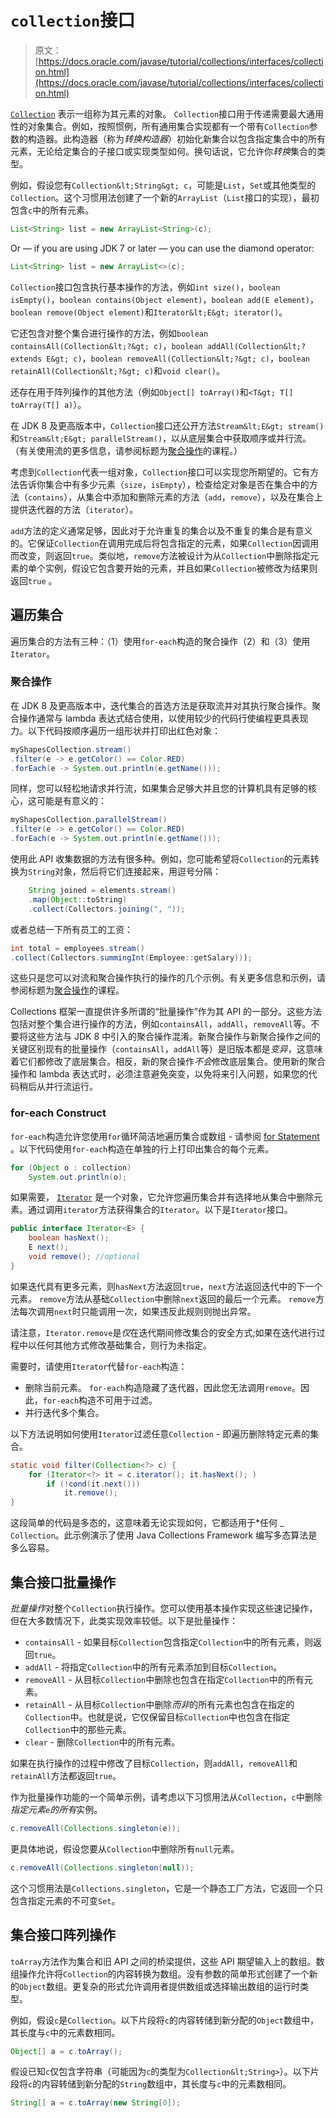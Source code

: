 # `collection`接口

> 原文： [https://docs.oracle.com/javase/tutorial/collections/interfaces/collection.html](https://docs.oracle.com/javase/tutorial/collections/interfaces/collection.html)

[`Collection`](https://docs.oracle.com/javase/8/docs/api/java/util/Collection.html) 表示一组称为其元素的对象。 `Collection`接口用于传递需要最大通用性的对象集合。例如，按照惯例，所有通用集合实现都有一个带有`Collection`参数的构造器。此构造器（称为*转换构造器*）初始化新集合以包含指定集合中的所有元素，无论给定集合的子接口或实现类型如何。换句话说，它允许你*转换*集合的类型。

例如，假设您有`Collection&lt;String&gt; c`，可能是`List`，`Set`或其他类型的`Collection`。这个习惯用法创建了一个新的`ArrayList`（`List`接口的实现），最初包含`c`中的所有元素。

```java
List<String> list = new ArrayList<String>(c);

```

Or — if you are using JDK 7 or later — you can use the diamond operator:

```java
List<String> list = new ArrayList<>(c);

```

`Collection`接口包含执行基本操作的方法，例如`int size()`，`boolean isEmpty()`，`boolean contains(Object element)`，`boolean add(E element)`，`boolean remove(Object element)`和`Iterator&lt;E&gt; iterator()`。

它还包含对整个集合进行操作的方法，例如`boolean containsAll(Collection&lt;?&gt; c)`，`boolean addAll(Collection&lt;? extends E&gt; c)`，`boolean removeAll(Collection&lt;?&gt; c)`，`boolean retainAll(Collection&lt;?&gt; c)`和`void clear()`。

还存在用于阵列操作的其他方法（例如`Object[] toArray()`和`<T&gt; T[] toArray(T[] a)`）。

在 JDK 8 及更高版本中，`Collection`接口还公开方法`Stream&lt;E&gt; stream()`和`Stream&lt;E&gt; parallelStream()`，以从底层集合中获取顺序或并行流。 （有关使用流的更多信息，请参阅标题为[聚合操作](../../collections/streams/index.html)的课程。）

考虑到`Collection`代表一组对象，`Collection`接口可以实现您所期望的。它有方法告诉你集合中有多少元素（`size`，`isEmpty`），检查给定对象是否在集合中的方法（`contains`），从集合中添加和删除元素的方法（`add`，`remove`），以及在集合上提供迭代器的方法（`iterator`）。

`add`方法的定义通常足够，因此对于允许重复的集合以及不重复的集合是有意义的。它保证`Collection`在调用完成后将包含指定的元素，如果`Collection`因调用而改变，则返回`true`。类似地，`remove`方法被设计为从`Collection`中删除指定元素的单个实例，假设它包含要开始的元素，并且如果`Collection`被修改为结果则返回`true` 。

## 遍历集合

遍历集合的方法有三种：（1）使用`for-each`构造的聚合操作（2）和（3）使用`Iterator`。

### 聚合操作

在 JDK 8 及更高版本中，迭代集合的首选方法是获取流并对其执行聚合操作。聚合操作通常与 lambda 表达式结合使用，以使用较少的代码行使编程更具表现力。以下代码按顺序遍历一组形状并打印出红色对象：

```java
myShapesCollection.stream()
.filter(e -> e.getColor() == Color.RED)
.forEach(e -> System.out.println(e.getName()));

```

同样，您可以轻松地请求并行流，如果集合足够大并且您的计算机具有足够的核心，这可能是有意义的：

```java
myShapesCollection.parallelStream()
.filter(e -> e.getColor() == Color.RED)
.forEach(e -> System.out.println(e.getName()));

```

使用此 API 收集数据的方法有很多种。例如，您可能希望将`Collection`的元素转换为`String`对象，然后将它们连接起来，用逗号分隔：

```java
    String joined = elements.stream()
    .map(Object::toString)
    .collect(Collectors.joining(", "));

```

或者总结一下所有员工的工资：

```java
int total = employees.stream()
.collect(Collectors.summingInt(Employee::getSalary)));

```

这些只是您可以对流和聚合操作执行的操作的几个示例。有关更多信息和示例，请参阅标题为[聚合操作](../../collections/streams/index.html)的课程。

Collections 框架一直提供许多所谓的“批量操作”作为其 API 的一部分。这些方法包括对整个集合进行操作的方法，例如`containsAll`，`addAll`，`removeAll`等。不要将这些方法与 JDK 8 中引入的聚合操作混淆。新聚合操作与新聚合操作之间的关键区别现有的批量操作（`containsAll`，`addAll`等）是旧版本都是*变异*，这意味着它们都修改了底层集合。相反，新的聚合操作*不会*修改底层集合。使用新的聚合操作和 lambda 表达式时，必须注意避免突变，以免将来引入问题，如果您的代码稍后从并行流运行。

### for-each Construct

`for-each`构造允许您使用`for`循环简洁地遍历集合或数组 - 请参阅 [for Statement](../../java/nutsandbolts/for.html) 。以下代码使用`for-each`构造在单独的行上打印出集合的每个元素。

```java
for (Object o : collection)
    System.out.println(o);

```

如果需要， [`Iterator`](https://docs.oracle.com/javase/8/docs/api/java/util/Iterator.html) 是一个对象，它允许您遍历集合并有选择地从集合中删除元素。通过调用`iterator`方法获得集合的`Iterator`。以下是`Iterator`接口。

```java
public interface Iterator<E> {
    boolean hasNext();
    E next();
    void remove(); //optional
}

```

如果迭代具有更多元素，则`hasNext`方法返回`true`，`next`方法返回迭代中的下一个元素。 `remove`方法从基础`Collection`中删除`next`返回的最后一个元素。 `remove`方法每次调用`next`时只能调用一次，如果违反此规则则抛出异常。

请注意，`Iterator.remove`是*仅*在迭代期间修改集合的安全方式;如果在迭代进行过程中以任何其他方式修改基础集合，则行为未指定。

需要时，请使用`Iterator`代替`for-each`构造：

*   删除当前元素。 `for-each`构造隐藏了迭代器，因此您无法调用`remove`。因此，`for-each`构造不可用于过滤。
*   并行迭代多个集合。

以下方法说明如何使用`Iterator`过滤任意`Collection` - 即遍历删除特定元素的集合。

```java
static void filter(Collection<?> c) {
    for (Iterator<?> it = c.iterator(); it.hasNext(); )
        if (!cond(it.next()))
            it.remove();
}

```

这段简单的代码是多态的，这意味着无论实现如何，它都适用于*任何 _ `Collection`。此示例演示了使用 Java Collections Framework 编写多态算法是多么容易。

## 集合接口批量操作

*批量操作*对整个`Collection`执行操作。您可以使用基本操作实现这些速记操作，但在大多数情况下，此类实现效率较低。以下是批量操作：

*   `containsAll` - 如果目标`Collection`包含指定`Collection`中的所有元素，则返回`true`。
*   `addAll` - 将指定`Collection`中的所有元素添加到目标`Collection`。
*   `removeAll` - 从目标`Collection`中删除也包含在指定`Collection`中的所有元素。
*   `retainAll` - 从目标`Collection`中删除*而非*的所有元素也包含在指定的`Collection`中。也就是说，它仅保留目标`Collection`中也包含在指定`Collection`中的那些元素。
*   `clear` - 删除`Collection`中的所有元素。

如果在执行操作的过程中修改了目标`Collection`，则`addAll`，`removeAll`和`retainAll`方法都返回`true`。

作为批量操作功能的一个简单示例，请考虑以下习惯用法从`Collection`，`c`中删除*指定元素`e`的所有*实例。

```java
c.removeAll(Collections.singleton(e));

```

更具体地说，假设您要从`Collection`中删除所有`null`元素。

```java
c.removeAll(Collections.singleton(null));

```

这个习惯用法是`Collections.singleton`，它是一个静态工厂方法，它返回一个只包含指定元素的不可变`Set`。

## 集合接口阵列操作

`toArray`方法作为集合和旧 API 之间的桥梁提供，这些 API 期望输入上的数组。数组操作允许将`Collection`的内容转换为数组。没有参数的简单形式创建了一个新的`Object`数组。更复杂的形式允许调用者提供数组或选择输出数组的运行时类型。

例如，假设`c`是`Collection`。以下片段将`c`的内容转储到新分配的`Object`数组中，其长度与`c`中的元素数相同。

```java
Object[] a = c.toArray();

```

假设已知`c`仅包含字符串（可能因为`c`的类型为`Collection&lt;String>`）。以下片段将`c`的内容转储到新分配的`String`数组中，其长度与`c`中的元素数相同。

```java
String[] a = c.toArray(new String[0]);

```